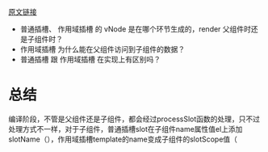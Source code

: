 [原文链接](https://juejin.cn/post/7095620683710873608)

* 普通插槽、 作用域插槽 的 vNode 是在哪个环节生成的，render 父组件时还是子组件时？
* 作用域插槽 为什么能在父组件访问到子组件的数据？
* 普通插槽 跟 作用域插槽 在实现上有区别吗？
# 总结
编译阶段，不管是父组件还是子组件，都会经过processSlot函数的处理，只不过处理方式不一样，对于子组件，普通插槽slot在子组件name属性值el上添加slotName（<slot name='el.slotName'/>），作用域插槽template的name变成子组件的slotScope值（<template name='el.slotScope'/>），父组件获取attr slot = 'value' 定为父组件的el.slotTarget。

普通插槽是在父组件编译和渲染阶段生成 vnodes，所以数据的作用域是父组件实例，子组件渲染的时候直接拿到这些渲染好的 vnodes。而对于作用域插槽，父组件在编译和渲染阶段并不会直接生成 vnodes，而是在父节点 vnode 的 data 中保留一个 scopedSlots 对象，存储着不同名称的插槽以及它们对应的渲染函数，只有在编译和渲染子组件阶段才会执行这个渲染函数生成 vnodes，由于是在子组件环境执行的，所以对应的数据作用域是子组件实例。

简单地说，两种插槽的目的都是让子组件 slot 占位符生成的内容由父组件来决定，但数据的作用域会根据它们 vnodes 渲染时机不同而不同。

普通插槽。如果是 v2.5 ，具名插槽 和 默认插槽 都只在 父组件 render 的时候生成 vNode，子组件要 渲染slot 的时候，直接在父组件实例的 $slot 中获取已经是vNode的数据。
普通插槽。如果是 v2.6 ，具名插槽 虽然是在子组件中执行的 render，但是其不接收参数。
作用域插槽。不管 v2.5 还是 v2.6，都只在 子组件执行 render，并且能接收参数。

作用域插槽一定是延迟执行，且接收参数！普通插槽 可能延迟执行，可能直接执行，但不接收参数！
# 用法

## 默认插槽
```
<!-- 子组件 -->
<template>
  <div class="wrapper">
    <!-- 默认插槽 -->
    <div class="main">
      <slot></slot>
    </div>
</template>

<!-- 父组件 -->
<my-slot>
  <template>
    <h1>默认插槽</h1>
  </template>
</my-slot>
```
## 具名插槽

```
<!-- 子组件 -->
<template>
  <div class="wrapper">
    <!-- header 具名插槽 -->
    <header class="header">
      <slot name="header"></slot>
    </header>
    <!-- 默认插槽 -->
    <div class="main">
      <slot></slot>
    </div>
</template>

<!-- 父组件 -->
<my-slot>
  <template v-slot:header>
    <h1>header 具名插槽</h1>
  </template>
  <template>
    <h1>默认插槽</h1>
  </template>
</my-slot>

```
子组件中的 slot标签 带上了一个名为 name 的属性，值为 header

父组件中的 template标签 带上了 v-slot 的属性，值为 header

## 作用域插槽
```
<!-- 子组件 -->
<template>
  <div class="wrapper">
    <!-- header 具名插槽 -->
    <header class="header">
      <slot name="header"></slot>
    </header>
    <!-- 默认插槽 -->
    <div class="main">
      <slot></slot>
    </div>
    <!-- footer 具名 + 作用域插槽 -->
    <footer class="footer">
      <slot name="footer" :footerInfo="footerInfo"></slot>
    </footer>
  </div>
</template>
<script>
export default {
  name: "mySlot",
  data () {
    return {
      footerInfo: {
        text: '这是 子组件 footer插槽 的作用域数据'
      }
    }
  }
}
</script>

<!-- 父组件 -->
<my-slot>
  <template v-slot:header>
    <h1>header 具名插槽</h1>
  </template>
  <template>
    <h1>默认插槽</h1>
  </template>
  <template v-slot:footer="slotProps">
    <h1>footer 具名 + 作用域插槽</h1>
    <p>{{ slotProps.footerInfo.text }}</p>
  </template>
</my-slot>
```
* 子组件中的 slot标签 除了有 name=footer 的属性，还有一个:footerInfo="footerInfo" 的属性（作用就是传递子组件数据）

* 父组件中的 template标签 不仅有 v-slot:footer ，并且还有一个赋值操作 ="slotProps"，在模版的双括号语法中，直接通过 slotProps 访问到 子组件的 footerInfo

# 普通插槽编译
示例代码
```
let AppLayout = {
  template: '<div class="container">' +
  '<header><slot name="header"></slot></header>' +
  '<main><slot>默认内容</slot></main>' +
  '<footer><slot name="footer"></slot></footer>' +
  '</div>'
}

let vm = new Vue({
  el: '#app',
  template: '<div>' +
  '<app-layout>' +
  '<h1 slot="header">{{title}}</h1>' +
  '<p>{{msg}}</p>' +
  '<p slot="footer">{{desc}}</p>' +
  '</app-layout>' +
  '</div>',
  data() {
    return {
      title: '我是标题',
      msg: '我是内容',
      desc: '其它信息'
    }
  },
  components: {
    AppLayout
  }
})

这里我们定义了 AppLayout 子组件，它内部定义了 3 个插槽，2 个为具名插槽，一个 name 为 header，一个 name 为 footer，还有一个没有定义 name 的是默认插槽。 <slot> 和 </slot> 之前填写的内容为默认内容。我们的父组件注册和引用了 AppLayout 的组件，并在组件内部定义了一些元素，用来替换插槽，那么它最终生成的 DOM 如下：

<div>
  <div class="container">
    <header><h1>我是标题</h1></header>
    <main><p>我是内容</p></main>
    <footer><p>其它信息</p></footer>
  </div>
</div>
```
首先编译父组件，在 parse 阶段，会执行 processSlot 处理 slot，它的定义在 src/compiler/parser/index.js 中：编译父组件讲普通slot标签和slot作用域属性变成AST节点的属性值获取name名称
```
function processSlot (el) {
  有 slot tag / template slot的是子组件
  if (el.tag === 'slot') {
    el.slotName = getBindingAttr(el, 'name')
    if (process.env.NODE_ENV !== 'production' && el.key) {
      // 自 2.5 以来，作用域插槽的“scope”属性已被弃用并替换为“slot-scope”。新的“slot-scope”属性除了 <template> 之外，也可以用在普通元素上来表示作用域插槽。
      warn(
        `\`key\` does not work on <slot> because slots are abstract outlets ` +
        `and can possibly expand into multiple elements. ` +
        `Use the key on a wrapping element instead.`
      )
    }
  } else {
    let slotScope
    if (el.tag === 'template') {
      slotScope = getAndRemoveAttr(el, 'scope')
      /* istanbul ignore if */
      if (process.env.NODE_ENV !== 'production' && slotScope) {
        warn(
          `the "scope" attribute for scoped slots have been deprecated and ` +
          `replaced by "slot-scope" since 2.5. The new "slot-scope" attribute ` +
          `can also be used on plain elements in addition to <template> to ` +
          `denote scoped slots.`,
          true
        )
      }
      el.slotScope = slotScope || getAndRemoveAttr(el, 'slot-scope')
    } else if ((slotScope = getAndRemoveAttr(el, 'slot-scope'))) {
      /* istanbul ignore if */
      if (process.env.NODE_ENV !== 'production' && el.attrsMap['v-for']) {
        warn(
          `Ambiguous combined usage of slot-scope and v-for on <${el.tag}> ` +
          `(v-for takes higher priority). Use a wrapper <template> for the ` +
          `scoped slot to make it clearer.`,
          true
        )
      }
      el.slotScope = slotScope
    }
    const slotTarget = getBindingAttr(el, 'slot')
    // 如果一个组件有slot属性(也就是父组件) 那么这个slotTarget节点后续
    if (slotTarget) {
      el.slotTarget = slotTarget === '""' ? '"default"' : slotTarget
      // preserve slot as an attribute for native shadow DOM compat
      // only for non-scoped slots.
      if (el.tag !== 'template' && !el.slotScope) {
        // slotTarget 也是要插入到子组件内部的节点的slot的名称
        addAttr(el, 'slot', slotTarget)
      }
    }
  }
}
function getAndRemoveAttr (
  el,
  name,
  removeFromMap
) {
  var val;
  if ((val = el.attrsMap[name]) != null) {
    var list = el.attrsList;
    for (var i = 0, l = list.length; i < l; i++) {
      if (list[i].name === name) {
        list.splice(i, 1);
        break
      }
    }
  }
  if (removeFromMap) {
    delete el.attrsMap[name];
  }
  return val
}
function getBindingAttr (
    el,
    name,
    getStatic
  ) {
    var dynamicValue =
      getAndRemoveAttr(el, ':' + name) ||
      getAndRemoveAttr(el, 'v-bind:' + name);
    if (dynamicValue != null) {
      return parseFilters(dynamicValue)
    } else if (getStatic !== false) {
      var staticValue = getAndRemoveAttr(el, name);
      if (staticValue != null) {
        return JSON.stringify(staticValue)
      }
    }
  }
  function addAttr (el, name, value, range, dynamic) {
    var attrs = dynamic
      ? (el.dynamicAttrs || (el.dynamicAttrs = []))
      : (el.attrs || (el.attrs = []));
    attrs.push(rangeSetItem({ name: name, value: value, dynamic: dynamic }, range));
    el.plain = false;
  }
```
当解析到标签上有 slot 属性的时候，会给对应的 AST 元素节点添加 slotTarget 属性，然后在 codegen 阶段，在 genData 中会处理 slotTarget，相关代码在 src/compiler/codegen/index.js 中：
```
if (el.slotTarget && !el.slotScope) {
  data += `slot:${el.slotTarget},`
}
```
会给 data 添加一个 slot 属性，并指向 slotTarget，之后会用到。在我们的例子中，父组件最终生成的代码如下：
```
with(this){
  return _c('div',
    [_c('app-layout',
      [_c('h1',{attrs:{"slot":"header"},slot:"header"},
         [_v(_s(title))]),
       _c('p',[_v(_s(msg))]),
       _c('p',{attrs:{"slot":"footer"},slot:"footer"},
         [_v(_s(desc))]
         )
       ])
     ],
   1)}
```
接下来编译子组件，同样在 parser 阶段会执行 processSlot 处理函数，它的定义在 src/compiler/parser/index.js 中：
```
function processSlot (el) {
  if (el.tag === 'slot') {
    el.slotName = getBindingAttr(el, 'name')
  }
  // ...
}
```
当遇到 slot 标签的时候会给对应的 AST 元素节点添加 slotName 属性，然后在 codegen 阶段，会判断如果当前 AST 元素节点是 slot 标签，则执行 genSlot 函数，它的定义在 src/compiler/codegen/index.js 中：
```
function genSlot (el: ASTElement, state: CodegenState): string {
  const slotName = el.slotName || '"default"'
  const children = genChildren(el, state)
  let res = `_t(${slotName}${children ? `,${children}` : ''}`
  const attrs = el.attrs && `{${el.attrs.map(a => `${camelize(a.name)}:${a.value}`).join(',')}}`
  const bind = el.attrsMap['v-bind']
  if ((attrs || bind) && !children) {
    res += `,null`
  }
  if (attrs) {
    res += `,${attrs}`
  }
  if (bind) {
    res += `${attrs ? '' : ',null'},${bind}`
  }
  return res + ')'
}
```
我们先不考虑 slot 标签上有 attrs 以及 v-bind 的情况，那么它生成的代码实际上就只有：
```
const slotName = el.slotName || '"default"'
const children = genChildren(el, state)
let res = `_t(${slotName}${children ? `,${children}` : ''}`
```
这里的 slotName 从 AST 元素节点对应的属性上取，默认是 default，而 children 对应的就是 slot 开始和闭合标签包裹的内容。来看一下我们例子的子组件最终生成的代码，如下：
```
with(this) {
  return _c('div',{
    staticClass:"container"
    },[
      _c('header',[_t("header")],2),
      _c('main',[_t("default",[_v("默认内容")])],2),
      _c('footer',[_t("footer")],2)
      ]
   )
}
```
在编译章节我们了解到，_t 函数对应的就是 renderSlot 方法，它的定义在 src/core/instance/render-heplpers/render-slot.js 中：
```
/**
 * Runtime helper for rendering <slot>
 */
export function renderSlot (
  name: string,
  fallback: ?Array<VNode>,
  props: ?Object,
  bindObject: ?Object
): ?Array<VNode> {
  const scopedSlotFn = this.$scopedSlots[name]
  let nodes
  if (scopedSlotFn) { // scoped slot
    props = props || {}
    if (bindObject) {
      if (process.env.NODE_ENV !== 'production' && !isObject(bindObject)) {
        warn(
          'slot v-bind without argument expects an Object',
          this
        )
      }
      props = extend(extend({}, bindObject), props)
    }
    nodes = scopedSlotFn(props) || fallback
  } else {
    const slotNodes = this.$slots[name]
    // warn duplicate slot usage
    if (slotNodes) {
      if (process.env.NODE_ENV !== 'production' && slotNodes._rendered) {
        warn(
          `Duplicate presence of slot "${name}" found in the same render tree ` +
          `- this will likely cause render errors.`,
          this
        )
      }
      slotNodes._rendered = true
    }
    nodes = slotNodes || fallback
  }

  const target = props && props.slot
  if (target) {
    return this.$createElement('template', { slot: target }, nodes)
  } else {
    return nodes
  }
}
```
render-slot 的参数 name 代表插槽名称 slotName，fallback 代表插槽的默认内容生成的 vnode 数组。先忽略 scoped-slot，只看默认插槽逻辑。如果 this.$slot[name] 有值，就返回它对应的 vnode 数组，否则返回 fallback。那么这个 this.$slot 是哪里来的呢？我们知道子组件的 init 时机是在父组件执行 patch 过程的时候，那这个时候父组件已经编译完成了。并且子组件在 init 过程中会执行 initRender 函数，initRender 的时候获取到 vm.$slot，相关代码在 src/core/instance/render.js 中：
```
export function initRender (vm: Component) {
  // ...
  const parentVnode = vm.$vnode = options._parentVnode // the placeholder node in parent tree
  const renderContext = parentVnode && parentVnode.context
  vm.$slots = resolveSlots(options._renderChildren, renderContext)
}

```
vm.$slots 是通过执行 resolveSlots(options._renderChildren, renderContext) 返回的，它的定义在 src/core/instance/render-helpers/resolve-slots.js 中：
```
/**
 * Runtime helper for resolving raw children VNodes into a slot object.
 */
export function resolveSlots (
  children: ?Array<VNode>,
  context: ?Component
): { [key: string]: Array<VNode> } {
  const slots = {}
  if (!children) {
    return slots
  }
  for (let i = 0, l = children.length; i < l; i++) {
    const child = children[i]
    const data = child.data
    
    if (data && data.attrs && data.attrs.slot) {
      delete data.attrs.slot
    }
    
    if ((child.context === context || child.fnContext === context) &&
      data && data.slot != null
    ) {
      const name = data.slot
      const slot = (slots[name] || (slots[name] = []))
      if (child.tag === 'template') {
        slot.push.apply(slot, child.children || [])
      } else {
        slot.push(child)
      }
    } else {
      (slots.default || (slots.default = [])).push(child)
    }
  }
  // ignore slots that contains only whitespace
  for (const name in slots) {
    if (slots[name].every(isWhitespace)) {
      delete slots[name]
    }
  }
  return slots
}
```
resolveSlots 方法接收 2 个参数，第一个参数 chilren 对应的是父 vnode 的 children，在我们的例子中就是 <app-layout> 和 </app-layout> 包裹的内容。第二个参数 context 是父 vnode 的上下文，也就是父组件的 vm 实例。

resolveSlots 函数的逻辑就是遍历 chilren，拿到每一个 child 的 data，然后通过 data.slot 获取到插槽名称，这个 slot 就是我们之前编译父组件在 codegen 阶段设置的 data.slot。接着以插槽名称为 key 把 child 添加到 slots 中，如果 data.slot 不存在，则是默认插槽的内容，则把对应的 child 添加到 slots.defaults 中。这样就获取到整个 slots，它是一个对象，key 是插槽名称，value 是一个 vnode 类型的数组，因为它可以有多个同名插槽。

这样我们就拿到了 vm.$slots 了，回到 renderSlot 函数，const slotNodes = this.$slots[name]，我们也就能根据插槽名称获取到对应的 vnode 数组了，这个数组里的 vnode 都是在父组件创建的，这样就实现了在父组件替换子组件插槽的内容了。

对应的 slot 渲染成 vnodes，作为当前组件渲染 vnode 的 children，之后的渲染过程之前分析过，不再赘述。

# 作用域插槽的编译
```
let Child = {
  template: '<div class="child">' +
  '<slot text="Hello " :msg="msg"></slot>' +
  '</div>',
  data() {
    return {
      msg: 'Vue'
    }
  }
}

let vm = new Vue({
  el: '#app',
  template: '<div>' +
  '<child>' +
  '<template slot-scope="props">' +
  '<p>Hello from parent</p>' +
  '<p>{{ props.text + props.msg}}</p>' +
  '</template>' +
  '</child>' +
  '</div>',
  components: {
    Child
  }
})
最终生成的 DOM 结构如下：

<div>
  <div class="child">
    <p>Hello from parent</p>
    <p>Hello Vue</p>
  </div>
</div>
```
们可以看到子组件的 slot 标签多了 text 属性，以及 :msg 属性。父组件实现插槽的部分多了一个 template 标签，以及 scope-slot 属性，其实在 Vue 2.5+ 版本，scoped-slot 可以作用在普通元素上。这些就是作用域插槽和普通插槽在写法上的差别。

在编译阶段，仍然是先编译父组件，同样是通过 processSlot 函数去处理 scoped-slot，它的定义在在 src/compiler/parser/index.js 中：


这块逻辑很简单，读取 scoped-slot 属性并赋值给当前 AST 元素节点的 slotScope 属性，接下来在构造 AST 树的时候，会执行以下逻辑：
```
if (element.elseif || element.else) {
  processIfConditions(element, currentParent)
} else if (element.slotScope) { 
  currentParent.plain = false
  const name = element.slotTarget || '"default"'
  ;(currentParent.scopedSlots || (currentParent.scopedSlots = {}))[name] = element
} else {
  currentParent.children.push(element)
  element.parent = currentParent
}
```
可以看到对于拥有 scopedSlot 属性的 AST 元素节点而言，是不会作为 children 添加到当前 AST 树中，而是存到父 AST 元素节点的 scopedSlots 属性上，它是一个对象，以插槽名称 name 为 key。

然后在 genData 的过程，会对 scopedSlots 做处理：
```
if (el.scopedSlots) {
  data += `${genScopedSlots(el.scopedSlots, state)},`
}

function genScopedSlots (
  slots: { [key: string]: ASTElement },
  state: CodegenState
): string {
  return `scopedSlots:_u([${
    Object.keys(slots).map(key => {
      return genScopedSlot(key, slots[key], state)
    }).join(',')
  }])`
}

function genScopedSlot (
  key: string,
  el: ASTElement,
  state: CodegenState
): string {
  if (el.for && !el.forProcessed) {
    return genForScopedSlot(key, el, state)
  }
  const fn = `function(${String(el.slotScope)}){` +
    `return ${el.tag === 'template'
      ? el.if
        ? `${el.if}?${genChildren(el, state) || 'undefined'}:undefined`
        : genChildren(el, state) || 'undefined'
      : genElement(el, state)
    }}`
  return `{key:${key},fn:${fn}}`
}
```

genScopedSlots 就是对 scopedSlots 对象遍历，执行 genScopedSlot，并把结果用逗号拼接，而 genScopedSlot 是先生成一段函数代码，并且函数的参数就是我们的 slotScope，也就是写在标签属性上的 scoped-slot 对应的值，然后再返回一个对象，key 为插槽名称，fn 为生成的函数代码。
对于我们这个例子而言，父组件最终生成的代码如下：

with(this){
  return _c('div',
    [_c('child',
      {scopedSlots:_u([
        {
          key: "default",
          fn: function(props) {
            return [
              _c('p',[_v("Hello from parent")]),
              _c('p',[_v(_s(props.text + props.msg))])
            ]
          }
        }])
      }
    )],
  1)
}
可以看到它和普通插槽父组件编译结果的一个很明显的区别就是没有 children 了，data 部分多了一个对象，并且执行了 _u 方法，在编译章节我们了解到，_u 函数对的就是 resolveScopedSlots 方法，它的定义在 src/core/instance/render-heplpers/resolve-slots.js 中：

export function resolveScopedSlots (
  fns: ScopedSlotsData, // see flow/vnode
  res?: Object
): { [key: string]: Function } {
  res = res || {}
  for (let i = 0; i < fns.length; i++) {
    if (Array.isArray(fns[i])) {
      resolveScopedSlots(fns[i], res)
    } else {
      res[fns[i].key] = fns[i].fn
    }
  }
  return res
}
其中，fns 是一个数组，每一个数组元素都有一个 key 和一个 fn，key 对应的是插槽的名称，fn 对应一个函数。整个逻辑就是遍历这个 fns 数组，生成一个对象，对象的 key 就是插槽名称，value 就是函数。这个函数的执行时机稍后我们会介绍。

接着我们再来看一下子组件的编译，和普通插槽的过程基本相同，唯一一点区别是在 genSlot 的时候：

function genSlot (el: ASTElement, state: CodegenState): string {
  const slotName = el.slotName || '"default"'
  const children = genChildren(el, state)
  let res = `_t(${slotName}${children ? `,${children}` : ''}`
  const attrs = el.attrs && `{${el.attrs.map(a => `${camelize(a.name)}:${a.value}`).join(',')}}`
  const bind = el.attrsMap['v-bind']
  if ((attrs || bind) && !children) {
    res += `,null`
  }
  if (attrs) {
    res += `,${attrs}`
  }
  if (bind) {
    res += `${attrs ? '' : ',null'},${bind}`
  }
  return res + ')'
}
它会对 attrs 和 v-bind 做处理，对应到我们的例子，最终生成的代码如下：

with(this){
  return _c('div',
    {staticClass:"child"},
    [_t("default",null,
      {text:"Hello ",msg:msg}
    )],
  2)}
_t 方法我们之前介绍过，对应的是 renderSlot 方法：

export function renderSlot (
  name: string,
  fallback: ?Array<VNode>,
  props: ?Object,
  bindObject: ?Object
): ?Array<VNode> {
  const scopedSlotFn = this.$scopedSlots[name]
  let nodes
  if (scopedSlotFn) {
    props = props || {}
    if (bindObject) {
      if (process.env.NODE_ENV !== 'production' && !isObject(bindObject)) {
        warn(
          'slot v-bind without argument expects an Object',
          this
        )
      }
      props = extend(extend({}, bindObject), props)
    }
    nodes = scopedSlotFn(props) || fallback
  } else {
    // ...
  }

  const target = props && props.slot
  if (target) {
    return this.$createElement('template', { slot: target }, nodes)
  } else {
    return nodes
  }
}
我们只关注作用域插槽的逻辑，那么这个 this.$scopedSlots 又是在什么地方定义的呢，原来在子组件的渲染函数执行前，在 vm_render 方法内，有这么一段逻辑，定义在 src/core/instance/render.js 中：

 if (_parentVnode) {
  vm.$scopedSlots = _parentVnode.data.scopedSlots || emptyObject
}
这个 _parentVNode.data.scopedSlots 对应的就是我们在父组件通过执行 resolveScopedSlots 返回的对象。所以回到 genSlot 函数，我们就可以通过插槽的名称拿到对应的 scopedSlotFn，然后把相关的数据扩展到 props 上，作为函数的参数传入，原来之前我们提到的函数这个时候执行，然后返回生成的 vnodes，为后续渲染节点用。




